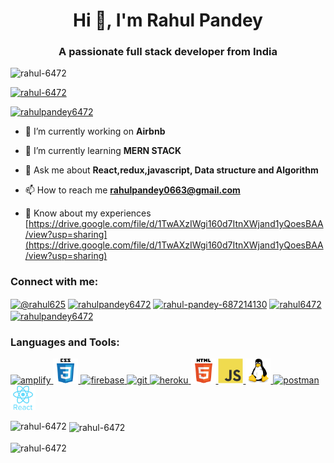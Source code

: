 <h1 align="center">Hi 👋, I'm Rahul Pandey</h1>
<h3 align="center">A passionate full stack developer from India</h3>

<p align="left"> <img src="https://komarev.com/ghpvc/?username=rahul-6472&label=Profile%20views&color=0e75b6&style=flat" alt="rahul-6472" /> </p>

<p align="left"> <a href="https://github.com/ryo-ma/github-profile-trophy"><img src="https://github-profile-trophy.vercel.app/?username=rahul-6472" alt="rahul-6472" /></a> </p>

<p align="left"> <a href="https://twitter.com/rahulpandey6472" target="blank"><img src="https://img.shields.io/twitter/follow/rahulpandey6472?logo=twitter&style=for-the-badge" alt="rahulpandey6472" /></a> </p>

- 🔭 I’m currently working on **Airbnb**

- 🌱 I’m currently learning **MERN STACK**

- 💬 Ask me about **React,redux,javascript, Data structure and Algorithm**

- 📫 How to reach me **rahulpandey0663@gmail.com**

- 📄 Know about my experiences [https://drive.google.com/file/d/1TwAXzIWgi160d7ItnXWjand1yQoesBAA/view?usp=sharing](https://drive.google.com/file/d/1TwAXzIWgi160d7ItnXWjand1yQoesBAA/view?usp=sharing)

<h3 align="left">Connect with me:</h3>
<p align="left">
<a href="https://codepen.io/@rahul625" target="blank"><img align="center" src="https://raw.githubusercontent.com/rahuldkjain/github-profile-readme-generator/master/src/images/icons/Social/codepen.svg" alt="@rahul625" height="30" width="40" /></a>
<a href="https://twitter.com/rahulpandey6472" target="blank"><img align="center" src="https://raw.githubusercontent.com/rahuldkjain/github-profile-readme-generator/master/src/images/icons/Social/twitter.svg" alt="rahulpandey6472" height="30" width="40" /></a>
<a href="https://linkedin.com/in/rahul-pandey-687214130" target="blank"><img align="center" src="https://raw.githubusercontent.com/rahuldkjain/github-profile-readme-generator/master/src/images/icons/Social/linked-in-alt.svg" alt="rahul-pandey-687214130" height="30" width="40" /></a>
<a href="https://codesandbox.com/rahul6472" target="blank"><img align="center" src="https://raw.githubusercontent.com/rahuldkjain/github-profile-readme-generator/master/src/images/icons/Social/codesandbox.svg" alt="rahul6472" height="30" width="40" /></a>
<a href="https://www.leetcode.com/rahulpandey6472" target="blank"><img align="center" src="https://raw.githubusercontent.com/rahuldkjain/github-profile-readme-generator/master/src/images/icons/Social/leet-code.svg" alt="rahulpandey6472" height="30" width="40" /></a>
</p>

<h3 align="left">Languages and Tools:</h3>
<p align="left"> <a href="https://aws.amazon.com/amplify/" target="_blank" rel="noreferrer"> <img src="https://docs.amplify.aws/assets/logo-dark.svg" alt="amplify" width="40" height="40"/> </a> <a href="https://www.w3schools.com/css/" target="_blank" rel="noreferrer"> <img src="https://raw.githubusercontent.com/devicons/devicon/master/icons/css3/css3-original-wordmark.svg" alt="css3" width="40" height="40"/> </a> <a href="https://firebase.google.com/" target="_blank" rel="noreferrer"> <img src="https://www.vectorlogo.zone/logos/firebase/firebase-icon.svg" alt="firebase" width="40" height="40"/> </a> <a href="https://git-scm.com/" target="_blank" rel="noreferrer"> <img src="https://www.vectorlogo.zone/logos/git-scm/git-scm-icon.svg" alt="git" width="40" height="40"/> </a> <a href="https://heroku.com" target="_blank" rel="noreferrer"> <img src="https://www.vectorlogo.zone/logos/heroku/heroku-icon.svg" alt="heroku" width="40" height="40"/> </a> <a href="https://www.w3.org/html/" target="_blank" rel="noreferrer"> <img src="https://raw.githubusercontent.com/devicons/devicon/master/icons/html5/html5-original-wordmark.svg" alt="html5" width="40" height="40"/> </a> <a href="https://developer.mozilla.org/en-US/docs/Web/JavaScript" target="_blank" rel="noreferrer"> <img src="https://raw.githubusercontent.com/devicons/devicon/master/icons/javascript/javascript-original.svg" alt="javascript" width="40" height="40"/> </a> <a href="https://www.linux.org/" target="_blank" rel="noreferrer"> <img src="https://raw.githubusercontent.com/devicons/devicon/master/icons/linux/linux-original.svg" alt="linux" width="40" height="40"/> </a> <a href="https://postman.com" target="_blank" rel="noreferrer"> <img src="https://www.vectorlogo.zone/logos/getpostman/getpostman-icon.svg" alt="postman" width="40" height="40"/> </a> <a href="https://reactjs.org/" target="_blank" rel="noreferrer"> <img src="https://raw.githubusercontent.com/devicons/devicon/master/icons/react/react-original-wordmark.svg" alt="react" width="40" height="40"/> </a> </p>

<p><img align="left" src="https://github-readme-stats.vercel.app/api/top-langs?username=rahul-6472&show_icons=true&locale=en&layout=compact" alt="rahul-6472" /></p>

<p>&nbsp;<img align="center" src="https://github-readme-stats.vercel.app/api?username=rahul-6472&show_icons=true&locale=en" alt="rahul-6472" /></p>

<p><img align="center" src="https://github-readme-streak-stats.herokuapp.com/?user=rahul-6472&" alt="rahul-6472" /></p>
